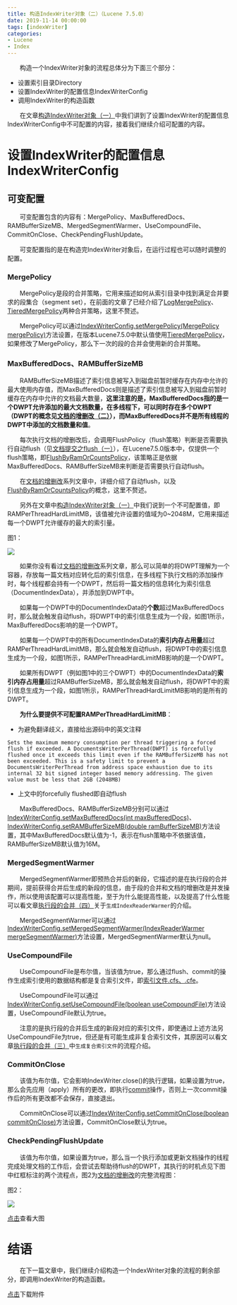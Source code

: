 ```yaml
---
title: 构造IndexWriter对象（二）（Lucene 7.5.0）
date: 2019-11-14 00:00:00
tags: [indexWriter]
categories:
- Lucene
- Index
---
```


&emsp;&emsp;构造一个IndexWriter对象的流程总体分为下面三个部分：

- 设置索引目录Directory
- 设置IndexWriter的配置信息IndexWriterConfig
- 调用IndexWriter的构造函数

&emsp;&emsp;在文章[构造IndexWriter对象（一）](https://www.amazingkoala.com.cn/Lucene/Index/2019/1111/构造IndexWriter对象（一）)中我们讲到了设置IndexWriter的配置信息IndexWriterConfig中不可配置的内容，接着我们继续介绍可配置的内容。

# 设置IndexWriter的配置信息IndexWriterConfig

## 可变配置

&emsp;&emsp;可变配置包含的内容有：MergePolicy、MaxBufferedDocs、RAMBufferSizeMB、MergedSegmentWarmer、UseCompoundFile、CommitOnClose、CheckPendingFlushUpdate。

&emsp;&emsp;可变配置指的是在构造完IndexWriter对象后，在运行过程也可以随时调整的配置。

### MergePolicy

&emsp;&emsp;MergePolicy是段的合并策略，它用来描述如何从索引目录中找到满足合并要求的段集合（segment set），在前面的文章了已经介绍了[LogMergePolicy](https://www.amazingkoala.com.cn/Lucene/Index/2019/0513/LogMergePolicy)、[TieredMergePolicy](https://www.amazingkoala.com.cn/Lucene/Index/2019/0516/TieredMergePolicy)两种合并策略，这里不赘述。

&emsp;&emsp;MergePolicy可以通过[IndexWriterConfig.setMergePolicy(MergePolicy mergePolicy)](https://github.com/LuXugang/Lucene-7.5.0/blob/master/solr-7.5.0/lucene/core/src/java/org/apache/lucene/index/IndexWriterConfig.java)方法设置，在版本Lucene7.5.0中默认值使用[TieredMergePolicy](https://www.amazingkoala.com.cn/Lucene/Index/2019/0516/TieredMergePolicy)，如果修改了MergePolicy，那么下一次的段的合并会使用新的合并策略。

### MaxBufferedDocs、RAMBufferSizeMB

&emsp;&emsp;RAMBufferSizeMB描述了索引信息被写入到磁盘前暂时缓存在内存中允许的最大使用内存值，而MaxBufferedDocs则是描述了索引信息被写入到磁盘前暂时缓存在内存中允许的文档最大数量，**这里注意的是，MaxBufferedDocs指的是一个DWPT允许添加的最大文档数量，在多线程下，可以同时存在多个DWPT（DWPT的概念见[文档的增删改（二）](https://www.amazingkoala.com.cn/Lucene/Index/2019/0628/文档的增删改（二）)），而MaxBufferedDocs并不是所有线程的DWPT中添加的文档数量和值**。

&emsp;&emsp;每次执行文档的增删改后，会调用FlushPolicy（flush策略）判断是否需要执行自动flush（见[文档提交之flush（一）](https://www.amazingkoala.com.cn/Lucene/Index/2019/0716/文档提交之flush（一）)），在Lucene7.5.0版本中，仅提供一个flush策略，即[FlushByRamOrCountsPolicy](https://www.amazingkoala.com.cn/Lucene/Index/2019/0628/文档的增删改（二）)，该策略正是依据MaxBufferedDocs、RAMBufferSizeMB来判断是否需要执行自动flush。

&emsp;&emsp;在[文档的增删改](https://www.amazingkoala.com.cn/Lucene/Index/2019/0626/文档的增删改（一）)系列文章中，详细介绍了自动flush，以及[FlushByRamOrCountsPolicy](https://www.amazingkoala.com.cn/Lucene/Index/2019/0628/文档的增删改（二）)的概念，这里不赘述。

&emsp;&emsp;另外在文章中[构造IndexWriter对象（一）](https://www.amazingkoala.com.cn/Lucene/Index/2019/1111/构造IndexWriter对象（一）)中我们说到一个不可配置值，即RAMPerThreadHardLimitMB，该值被允许设置的值域为0~2048M，它用来描述每一个DWPT允许缓存的最大的索引量。

图1：

<img src="http://www.amazingkoala.com.cn/uploads/lucene/index/IndexWriter/构造IndexWriter对象（二）/1.png">

&emsp;&emsp;如果你没有看过[文档的增删改](https://www.amazingkoala.com.cn/Lucene/Index/2019/0626/文档的增删改（一）)系列文章，那么可以简单的将DWPT理解为一个容器，存放每一篇文档对应转化后的索引信息，在多线程下执行文档的添加操作时，每个线程都会持有一个DWPT，然后将一篇文档的信息转化为索引信息（DocumentIndexData），并添加到DWPT中。

&emsp;&emsp;如果每一个DWPT中的DocumentIndexData的**个数**超过MaxBufferedDocs时，那么就会触发自动flush，将DWPT中的索引信息生成为一个段，如图1所示，MaxBufferedDocs影响的是一个DWPT。

&emsp;&emsp;如果每一个DWPT中的所有DocumentIndexData的**索引内存占用量**超过RAMPerThreadHardLimitMB，那么就会触发自动flush，将DWPT中的索引信息生成为一个段，如图1所示，RAMPerThreadHardLimitMB影响的是一个DWPT。

&emsp;&emsp;如果所有DWPT（例如图1中的三个DWPT）中的DocumentIndexData的**索引内存占用量**超过RAMBufferSizeMB，那么就会触发自动flush，将DWPT中的索引信息生成为一个段，如图1所示，RAMPerThreadHardLimitMB影响的是所有的DWPT。

&emsp;&emsp;**为什么要提供不可配置RAMPerThreadHardLimitMB**：

- 为避免翻译歧义，直接给出源码中的英文注释

```tetx
Sets the maximum memory consumption per thread triggering a forced flush if exceeded. A DocumentsWriterPerThread(DWPT) is forcefully flushed once it exceeds this limit even if the RAMBufferSizeMB has not been exceeded. This is a safety limit to prevent a DocumentsWriterPerThread from address space exhaustion due to its internal 32 bit signed integer based memory addressing. The given value must be less that 2GB (2048MB)
```


- 上文中的forcefully flushed即自动flush

&emsp;&emsp;MaxBufferedDocs、RAMBufferSizeMB分别可以通过[IndexWriterConfig.setMaxBufferedDocs(int maxBufferedDocs)](https://github.com/LuXugang/Lucene-7.5.0/blob/master/solr-7.5.0/lucene/core/src/java/org/apache/lucene/index/IndexWriterConfig.java)、[IndexWriterConfig.setRAMBufferSizeMB(double ramBufferSizeMB)](https://github.com/LuXugang/Lucene-7.5.0/blob/master/solr-7.5.0/lucene/core/src/java/org/apache/lucene/index/IndexWriterConfig.java)方法设置，其中MaxBufferedDocs默认值为-1，表示在flush策略中不依据该值，RAMBufferSizeMB默认值为16M。

### MergedSegmentWarmer

&emsp;&emsp;MergedSegmentWarmer即预热合并后的新段，它描述的是在执行段的合并期间，提前获得合并后生成的新段的信息，由于段的合并和文档的增删改是并发操作，所以使用该配置可以提高性能，至于为什么能提高性能，以及提高了什么性能可以看文章[执行段的合并（四）](https://www.amazingkoala.com.cn/Lucene/Index/2019/1030/执行段的合并（四）)关于`生成IndexReaderWarmer`的介绍。

&emsp;&emsp;MergedSegmentWarmer可以通过[IndexWriterConfig.setMergedSegmentWarmer(IndexReaderWarmer mergeSegmentWarmer)](https://github.com/LuXugang/Lucene-7.5.0/blob/master/solr-7.5.0/lucene/core/src/java/org/apache/lucene/index/IndexWriterConfig.java)方法设置，MergedSegmentWarmer默认为null。

### UseCompoundFile

&emsp;&emsp;UseCompoundFile是布尔值，当该值为true，那么通过flush、commit的操作生成索引使用的数据结构都是复合索引文件，即[索引文件.cfs、.cfe](https://www.amazingkoala.com.cn/Lucene/suoyinwenjian/2019/0710/索引文件之cfs&&cfe)。

&emsp;&emsp;UseCompoundFile可以通过[IndexWriterConfig.setUseCompoundFile(boolean useCompoundFile)](https://github.com/LuXugang/Lucene-7.5.0/blob/master/solr-7.5.0/lucene/core/src/java/org/apache/lucene/index/IndexWriterConfig.java)方法设置，UseCompoundFile默认为true。

&emsp;&emsp;注意的是执行段的合并后生成的新段对应的索引文件，即使通过上述方法另UseCompoundFile为true，但还是有可能生成非复合索引文件，其原因可以看文章[执行段的合并（三）](https://www.amazingkoala.com.cn/Lucene/Index/2019/1028/执行段的合并（三）)中`生成复合索引文件`的流程介绍。

### CommitOnClose

&emsp;&emsp;该值为布尔值，它会影响IndexWriter.close()的执行逻辑，如果设置为true，那么会先应用（apply）所有的更改，即执行[commit](https://www.amazingkoala.com.cn/Lucene/Index/2019/0906/文档提交之commit（一）)操作，否则上一次commit操作后的所有更改都不会保存，直接退出。

&emsp;&emsp;CommitOnClose可以通过[IndexWriterConfig.setCommitOnClose(boolean commitOnClose)](https://github.com/LuXugang/Lucene-7.5.0/blob/master/solr-7.5.0/lucene/core/src/java/org/apache/lucene/index/IndexWriterConfig.java)方法设置，CommitOnClose默认为true。

### CheckPendingFlushUpdate

&emsp;&emsp;该值为布尔值，如果设置为true，那么当一个执行添加或更新文档操作的线程完成处理文档的工作后，会尝试去帮助待flush的DWPT，其执行的时机点见下图中红框标注的两个流程点，图2为[文档的增删改](https://www.amazingkoala.com.cn/Lucene/Index/2019/0626/文档的增删改（一）)的完整流程图：

图2：

<img src="http://www.amazingkoala.com.cn/uploads/lucene/index/IndexWriter/构造IndexWriter对象（二）/2.png">

[点击](http://www.amazingkoala.com.cn/uploads/lucene/index/IndexWriter/构造IndexWriter对象（二）/allinone.html)查看大图

# 结语

&emsp;&emsp;在下一篇文章中，我们继续介绍构造一个IndexWriter对象的流程的剩余部分，即调用IndexWriter的构造函数。

[点击](http://www.amazingkoala.com.cn/attachment/Lucene/Index/IndexWriter/构造IndexWriter对象（二）/构造IndexWriter对象（二）.zip)下载附件



